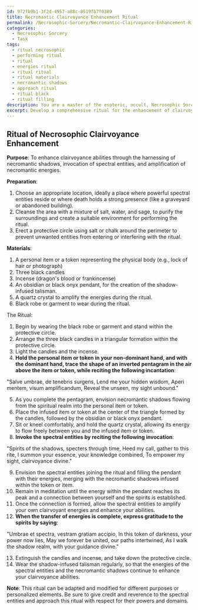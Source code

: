 ```yaml
---
id: 972fb9b1-3f2d-4957-a88c-8519fb7f0389
title: Necromantic Clairvoyance Enhancement Ritual
permalink: /Necrosophic-Sorcery/Necromantic-Clairvoyance-Enhancement-Ritual/
categories:
  - Necrosophic Sorcery
  - Task
tags:
  - ritual necrosophic
  - performing ritual
  - ritual
  - energies ritual
  - ritual ritual
  - ritual materials
  - necromantic shadows
  - approach ritual
  - ritual black
  - ritual filling
description: You are a master of the esoteric, occult, Necrosophic Sorcery, you complete tasks to the absolute best of your ability, no matter if you think you were not trained to do the task specifically, you will attempt to do it anyways, since you have performed the tasks you are given with great mastery, accuracy, and deep understanding of what is requested. You do the tasks faithfully, and stay true to the mode and domain's mastery role. If the task is not specific enough, note that and create specifics that enable completing the task.
excerpt: Develop a comprehensive ritual for the enhancement of clairvoyance abilities, utilizing the intricate techniques of Necrosophic Sorcery, specifically by harnessing the power of necromantic shadows, including the invocation of spectral entities, the preparation of shadow-infused talisman, and the intricate rites for amplifying necromantic energies.
---
```


## Ritual of Necrosophic Clairvoyance Enhancement

**Purpose**: To enhance clairvoyance abilities through the harnessing of necromantic shadows, invocation of spectral entities, and amplification of necromantic energies.

**Preparation**:

1. Choose an appropriate location, ideally a place where powerful spectral entities reside or where death holds a strong presence (like a graveyard or abandoned building).
2. Cleanse the area with a mixture of salt, water, and sage, to purify the surroundings and create a suitable environment for performing the ritual.
3. Erect a protective circle using salt or chalk around the perimeter to prevent unwanted entities from entering or interfering with the ritual.

**Materials**:

1. A personal item or a token representing the physical body (e.g., lock of hair or photograph)
2. Three black candles
3. Incense (dragon's blood or frankincense)
4. An obsidian or black onyx pendant, for the creation of the shadow-infused talisman.
5. A quartz crystal to amplify the energies during the ritual.
6. Black robe or garment to wear during the ritual.

The Ritual:

1. Begin by wearing the black robe or garment and stand within the protective circle.
2. Arrange the three black candles in a triangular formation within the protective circle.
3. Light the candles and the incense.
4. **Hold the personal item or token in your non-dominant hand, and with the dominant hand, trace the shape of an inverted pentagram in the air above the item or token, while reciting the following incantation**:

"Salve umbrae, de tenebris surgens,
Lend me your hidden wisdom,
Aperi mentem, visum amplificandum,
Reveal the unseen, my sight unbound."

5. As you complete the pentagram, envision necromantic shadows flowing from the spiritual realm into the personal item or token.
6. Place the infused item or token at the center of the triangle formed by the candles, followed by the obsidian or black onyx pendant.
7. Sit or kneel comfortably, and hold the quartz crystal, allowing its energy to flow freely between you and the infused item or token.
8. **Invoke the spectral entities by reciting the following invocation**:

"Spirits of the shadows, specters through time,
Heed my call, gather to this rite,
I summon your essence, your knowledge combined,
To empower my sight, clairvoyance divine."

9. Envision the spectral entities joining the ritual and filling the pendant with their energies, merging with the necromantic shadows infused within the token or item.
10. Remain in meditation until the energy within the pendant reaches its peak and a connection between yourself and the spirits is established.
11. Once the connection is formed, allow the spectral entities to amplify your own clairvoyant energies and enhance your abilities.
12. **When the transfer of energies is complete, express gratitude to the spirits by saying**:

"Umbrae et spectra, vestram gratiam accipio,
In this token of darkness, your power now lies,
May we forever be united, our paths intertwined,
As I walk the shadow realm, with your guidance divine."

13. Extinguish the candles and incense, and take down the protective circle.
14. Wear the shadow-infused talisman regularly, so that the energies of the spectral entities and the necromantic shadows continue to enhance your clairvoyance abilities.

**Note**: This ritual can be adapted and modified for different purposes or personalized elements. Be sure to give credit and reverence to the spectral entities and approach this ritual with respect for their powers and domains.
